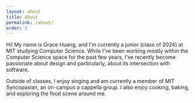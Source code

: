 ```yaml
---
layout: about
title: About
permalink: /about/
order: 2
---
```


Hi! My name is Grace Huang, and I'm currently a junior (class of 2024) at MIT studying Computer Science. While I've been working mostly within the Computer Science space for the past few years, I've recently become passionate about design and particularly, about its intersection with software. 

Outside of classes, I enjoy singing and am currently a member of MIT Syncopasian, an on-campus a cappella group. I also enjoy cooking, baking, and exploring the food scene around me.